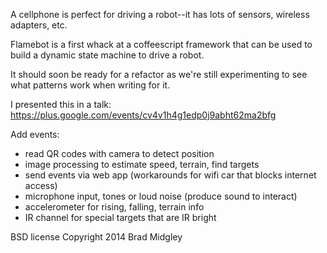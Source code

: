 A cellphone is perfect for driving a robot--it has lots of sensors, wireless adapters, etc.

Flamebot is a first whack at a coffeescript framework that can be used to build a dynamic
state machine to drive a robot. 

It should soon be ready for a refactor as we're still experimenting to see what patterns 
work when writing for it.

I presented this in a talk: https://plus.google.com/events/cv4v1h4g1edp0j9abht62ma2bfg

Add events:

* read QR codes with camera to detect position
* image processing to estimate speed, terrain, find targets
* send events via web app (workarounds for wifi car that blocks internet access)
* microphone input, tones or loud noise (produce sound to interact)
* accelerometer for rising, falling, terrain info
* IR channel for special targets that are IR bright

BSD license
Copyright 2014 Brad Midgley
